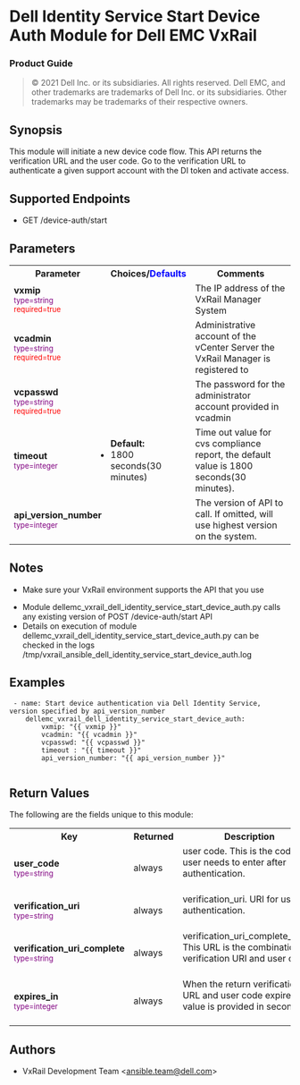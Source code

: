 **Dell Identity Service Start Device Auth Module for Dell EMC VxRail**
=========================================
### Product Guide

> © 2021 Dell Inc. or its subsidiaries. All rights reserved. Dell 
> EMC, and other trademarks are trademarks of Dell Inc. or its 
> subsidiaries. Other trademarks may be trademarks of their respective owners. 

Synopsis
--------
This module will initiate a new device code flow. This API returns the verification URL and the user code. Go to the verification URL to authenticate a given support account with the DI token and activate access.
  
Supported Endpoints
--------

* GET /device-auth/start
  

Parameters
----------

<table border="0" cellpadding="0" class="documentation-table">
    <tr>
        <th colspan="1">Parameter</th>
        <th>Choices/<font color="blue">Defaults</font></th>
        <th width="100%">Comments</th>
    </tr>
    <tr>
        <td colspan="1">
            <div class="ansibleOptionAnchor" id="parameter-host_name"></div>
            <b>vxmip</b>
            <a class="ansibleOptionLink" href="#parameter-host_name" title="Permalink to this option"></a>
            <div style="font-size: small">
                <span style="color: purple">type=string</span>
                <br>
                <span style="color: red">required=true</span>
            </div>
        </td>
        <td></td>
        <td>
            <div>The IP address of the VxRail Manager System</div>
        </td>
    </tr>
    <tr>
        <td colspan="1">
            <div class="ansibleOptionAnchor" id="parameter-host_name"></div>
            <b>vcadmin</b>
            <a class="ansibleOptionLink" href="#parameter-host_name" title="Permalink to this option"></a>
            <div style="font-size: small">
                <span style="color: purple">type=string</span>
                <br>
                <span style="color: red">required=true</span>
            </div>
        </td>
        <td></td>
        <td>
            <div></div>
            <div>Administrative account of the vCenter Server the VxRail Manager is registered to</div>
        </td>
    </tr>
    <tr>
        <td colspan="1">
            <div class="ansibleOptionAnchor" id="parameter-host_name"></div>
            <b>vcpasswd</b>
            <a class="ansibleOptionLink" href="#parameter-host_name" title="Permalink to this option"></a>
            <div style="font-size: small">
                <span style="color: purple">type=string</span>
                <br>
                <span style="color: red">required=true</span>
            </div>
        </td>
        <td></td>
        <td>
            <div></div>
            <div>The password for the administrator account provided in vcadmin</div>
        </td>
    </tr>
    <tr>
        <td colspan="1">
            <div class="ansibleOptionAnchor" id="parameter-state"></div>
            <b>timeout</b>
            <a class="ansibleOptionLink" href="#parameter-state" title="Permalink to this option"></a>
            <div style="font-size: small">
                <span style="color: purple">type=integer</span>
                <br>
                <span style="color: red"></span>
            </div>
        </td>
        <td>
            <ul style="margin: 0; padding: 0">
                <b>Default:</b>
                <li>1800 seconds(30 minutes)</li>
            </ul>
        </td>
        <td>
            <div></div>
            <div>Time out value for cvs compliance report, the default value is
                1800 seconds(30 minutes).</div>
        </td>
    </tr>
    <tr>
        <td colspan="1">
            <div class="ansibleOptionAnchor" id="parameter-state"></div>
            <b>api_version_number</b>
            <a class="ansibleOptionLink" href="#parameter-state" title="Permalink to this option"></a>
            <div style="font-size: small">
                <span style="color: purple">type=integer</span>
                <br>
                <span style="color: red"></span>
            </div>
        </td>
        <td></td>
        <td>
            <div></div>
            <div>The version of API to call. If omitted, will use highest version on the system.</div>
        </td>
    </tr>
</table>

Notes
-----

- Make sure your VxRail environment supports the API that you use
* Module dellemc_vxrail_dell_identity_service_start_device_auth.py calls any existing version of POST /device-auth/start API
* Details on execution of module dellemc_vxrail_dell_identity_service_start_device_auth.py can be checked in the logs /tmp/vxrail_ansible_dell_identity_service_start_device_auth.log


Examples
--------

``` yaml+jinja
 - name: Start device authentication via Dell Identity Service, version specified by api_version_number
    dellemc_vxrail_dell_identity_service_start_device_auth:
        vxmip: "{{ vxmip }}"
        vcadmin: "{{ vcadmin }}"
        vcpasswd: "{{ vcpasswd }}"
        timeout : "{{ timeout }}"
        api_version_number: "{{ api_version_number }}"
        
```
Return Values
-------------

The following are the fields unique to this module:

<table border=0 cellpadding=0 class="documentation-table">
    <tr>
        <th colspan="2">Key</th>
        <th>Returned</th>
        <th width="100%">Description</th>
    </tr>
    <tr>
        <td colspan="2">
            <div class="ansibleOptionAnchor" id="return-user_code"></div>
            <b>user_code</b>
            <a class="ansibleOptionLink" href="#return-user_code" title="Permalink to this return value"></a>
            <div style="font-size: small">
                <span style="color: purple">type=string</span>
            </div>
        </td>
        <td>always</td>
        <td>
            <div>user code. This is the code the user needs to enter after authentication.</div>
            <br/>
        </td>
    </tr>
    <tr>
        <td colspan="2">
            <div class="ansibleOptionAnchor" id="return-verification_uri"></div>
            <b>verification_uri</b>
            <a class="ansibleOptionLink" href="#return-verification_uri" title="Permalink to this return value"></a>
            <div style="font-size: small">
                <span style="color: purple">type=string</span>
            </div>
        </td>
        <td>always</td>
        <td>
            <div>verification_uri. URI for user authentication.</div>
            <br/>
        </td>
    </tr>
    <tr>
        <td colspan="2">
            <div class="ansibleOptionAnchor" id="return-verification_uri_complete"></div>
            <b>verification_uri_complete</b>
            <a class="ansibleOptionLink" href="#return-verification_uri_complete" title="Permalink to this return value"></a>
            <div style="font-size: small">
                <span style="color: purple">type=string</span>
            </div>
        </td>
        <td>always</td>
        <td>
            <div>verification_uri_complete_value. This URL is the combination of verification URI and user code.</div>
            <br/>
        </td>
    </tr>
    <tr>
        <td colspan="2">
            <div class="ansibleOptionAnchor" id="return-expires_in"></div>
            <b>expires_in</b>
            <a class="ansibleOptionLink" href="#return-expires_in" title="Permalink to this return value"></a>
            <div style="font-size: small">
                <span style="color: purple">type=integer</span>
            </div>
        </td>
        <td>always</td>
        <td>
            <div>When the return verification URL and user code expire, the value is provided in seconds.</div>
            <br/>
        </td>
    </tr>
</table>

Authors
-------

- VxRail Development Team &lt;<ansible.team@dell.com>&gt;
